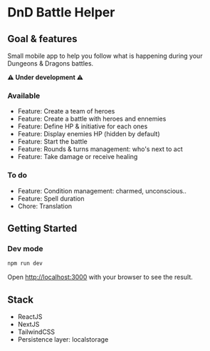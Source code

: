 # DnD Battle Helper

## Goal & features

Small mobile app to help you follow what is happening during your Dungeons & Dragons battles.

**⚠️ Under development ⚠️**

### Available

- Feature: Create a team of heroes
- Feature: Create a battle with heroes and ennemies
- Feature: Define HP & initiative for each ones
- Feature: Display enemies HP (hidden by default)
- Feature: Start the battle
- Feature: Rounds & turns management: who's next to act
- Feature: Take damage or receive healing

### To do

- Feature: Condition management: charmed, unconscious..
- Feature: Spell duration
- Chore: Translation

## Getting Started

### Dev mode

```bash
npm run dev
```

Open [http://localhost:3000](http://localhost:3000) with your browser to see the result.

## Stack

- ReactJS
- NextJS
- TailwindCSS
- Persistence layer: localstorage
